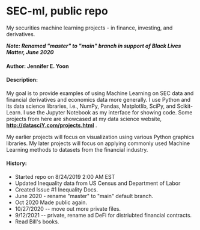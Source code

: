 # SEC-ml, public repo  
My securities machine learning projects - in finance, investing, and derivatives.

***Note: Renamed "master" to "main" branch in support of Black Lives Matter, June 2020***

#### Author: Jennifer E. Yoon  

#### Description:  

My goal is to provide examples of using Machine Learning on SEC data and financial derivatives and economics data more generally.  I use Python and its data science libraries, i.e., NumPy, Pandas, Matplotlib, SciPy, and Scikit-Learn.  I use the Jupyter Notebook as my interface for showing code.  Some projects from here are showcased at my data science website, **http://datasciY.com/projects.html** .

My earlier projects will focus on visualization using various Python graphics libraries.  My later projects will focus on applying commonly used Machine Learning methods to datasets from the financial industry.  

#### History:  

 * Started repo on 8/24/2019 2:00 AM EST  
 * Updated Inequality data from US Census and Department of Labor  
 * Created Issue #1 Inequality Docs.  
 * June 2020 - rename "master" to "main" default branch.  
 * Oct 2020 Made public again. 
 * 10/27/2020 -- move out more private files.  
 * 9/12/2021 -- private, rename ad DeFi for distriubted financial contracts.  
 * Read Bill's books.  
